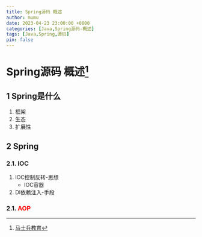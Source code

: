 ```yaml
---
title: Spring源码 概述
author: mumu
date: 2023-04-23 23:00:00 +0800
categories: [Java,Spring源码-概述]
tags: [Java,Spring,源码]
pin: false
---
```


# Spring源码 概述[^1]

## 1  Spring是什么

1. 框架
2. 生态
3.  扩展性



## 2 Spring

### 2.1. IOC

1. IOC控制反转-思想
   + IOC容器 
2. DI依赖注入-手段

### 2.1. <font color='red' style='background-color:' size=''>AOP</font>









































[^1]: [马士兵教育](https://www.mashibing.com)